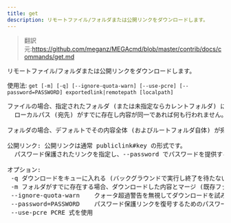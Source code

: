 ```yaml
---
title: get
description: リモートファイル/フォルダまたは公開リンクをダウンロードします。
---
```


>翻訳元:https://github.com/meganz/MEGAcmd/blob/master/contrib/docs/commands/get.md

リモートファイル/フォルダまたは公開リンクをダウンロードします。

使用法: `get [-m] [-q] [--ignore-quota-warn] [--use-pcre] [--password=PASSWORD] exportedlink|remotepath [localpath]`
<pre>
ファイルの場合、指定されたフォルダ (または未指定ならカレントフォルダ) にダウンロードされます。
  ローカルパス (宛先) がすでに存在し内容が同一であれば何も行われません。異なる場合、新しいファイルを " (NUM)" を付けて作成します。

フォルダの場合、デフォルトでその内容全体 (およびルートフォルダ自体) が宛先フォルダにダウンロードされます。

公開リンク: 公開リンクは通常 publiclink#key の形式です。
  パスワード保護されたリンクを指定し、--password でパスワードを提供することもできます。" や ' を含むパスワードは避けてください。

オプション:
 -q	ダウンロードをキューに入れる (バックグラウンドで実行し終了を待たない)
 -m	フォルダがすでに存在する場合、ダウンロードした内容とマージ (既存ファイルを保持)
 --ignore-quota-warn	クォータ超過警告を無視してダウンロードを試みる
 --password=PASSWORD	パスワード保護リンクを復号するためのパスワード。" や ' を含むパスワードは避けてください
 --use-pcre	PCRE 式を使用
</pre>
